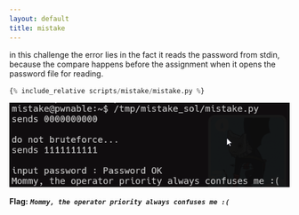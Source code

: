 ```yaml
---
layout: default
title: mistake
---
```




in this challenge the error lies in the fact it reads the password from stdin, because the compare happens before the assignment when it opens the password file for reading.

```python
{% include_relative scripts/mistake/mistake.py %}
```


![image](./images/mistake.png)

**Flag:** ***`Mommy, the operator priority always confuses me :(`***
